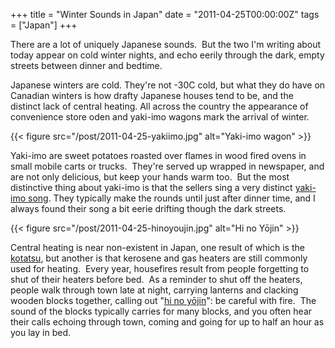 +++
title = "Winter Sounds in Japan"
date = "2011-04-25T00:00:00Z"
tags = ["Japan"]
+++

There are a lot of uniquely Japanese sounds.  But the two I'm writing
about today appear on cold winter nights, and echo eerily through the
dark, empty streets between dinner and bedtime.<!--more-->

Japanese winters are cold. They're not -30C cold, but what they do have on
Canadian winters is how drafty Japanese houses tend to be, and the distinct
lack of central heating. All across the country the appearance of convenience
store oden and yaki-imo wagons mark the arrival of winter.

{{< figure src="/post/2011-04-25-yakiimo.jpg" alt="Yaki-imo wagon" >}}

Yaki-imo are sweet potatoes roasted over flames in wood fired ovens in small
mobile carts or trucks.  They're served up wrapped in newspaper, and are not
only delicious, but keep your hands warm too.  But the most distinctive thing
about yaki-imo is that the sellers sing a very distinct [yaki-imo
song][yt_yakiimo]. They typically make the rounds until just after dinner time,
and I always found their song a bit eerie drifting though the dark streets.

{{< figure src="/post/2011-04-25-hinoyoujin.jpg" alt="Hi no Yōjin" >}}

Central heating is near non-existent in Japan, one result of which is the
[kotatsu][wiki_kotatsu], but another is that kerosene and gas heaters are still
commonly used for heating.  Every year, housefires result from people
forgetting to shut of their heaters before bed.  As a reminder to shut off the
heaters, people walk through town late at night, carrying lanterns and clacking
wooden blocks together, calling out "[hi no yōjin][yt_hinoyoujinn]": be careful
with fire.  The sound of the blocks typically carries for many blocks, and you
often hear their calls echoing through town, coming and going for up to half an
hour as you lay in bed.

[wiki_kotatsu]: http://en.wikipedia.org/wiki/Kotatsu
[yt_yakiimo]: https://www.youtube.com/watch?v=4P9yctE9_hQ
[yt_hinoyoujinn]: https://www.youtube.com/watch?v=UFqRIKoVckA#t=20s
